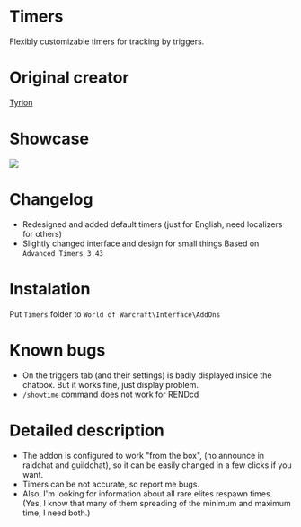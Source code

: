 # Timers
Flexibly customizable timers for tracking by triggers.

# Original creator
[Tyrion](https://wow.curseforge.com/projects/advanced-timers)

# Showcase
![](http://imagehost.spark-media.ru/iu/90/56/9056386D-A58B-DB21-4CFF-498771C99A22.png)

# Changelog
* Redesigned and added default timers (just for English, need localizers for others)  
* Slightly changed interface and design for small things
Based on `Advanced Timers 3.43`

# Instalation
Put `Timers` folder to `World of Warcraft\Interface\AddOns`

# Known bugs
* On the triggers tab (and their settings) is badly displayed inside the chatbox. But it works fine, just display problem.
* `/showtime` command does not work for RENDcd

# Detailed description
* The addon is configured to work "from the box", (no announce in raidchat and guildchat), so it can be easily changed in a few clicks if you want.
* Timers can be not accurate, so report me bugs.
* Also, I'm looking for information about all rare elites respawn times. (Yes, I know that many of them spreading of the minimum and maximum time, I need both.)
